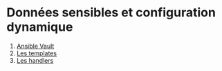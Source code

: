 # Données sensibles et configuration dynamique

1. [Ansible Vault](./12_01.md)
2. [Les templates](./12_02.md)
3. [Les handlers](./12_03.md)